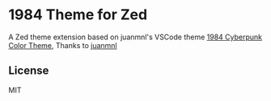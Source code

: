 # 1984 Theme for Zed

A Zed theme extension based on juanmnl's VSCode theme [1984 Cyberpunk Color Theme](https://github.com/juanmnl/vs-1984), Thanks to [juanmnl](https://github.com/juanmnl)

## License

MIT

